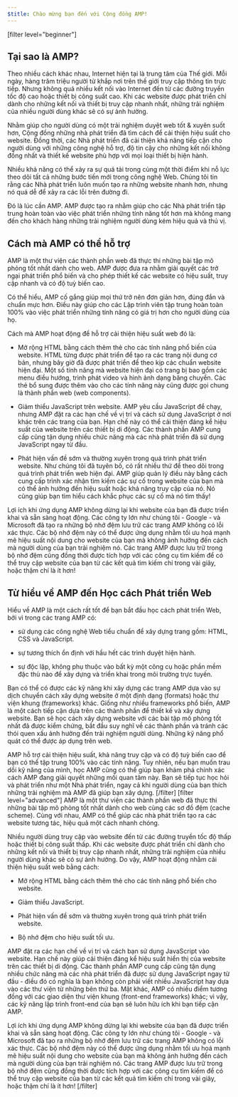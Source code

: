```yaml
---
$title: Chào mừng bạn đến với Cộng đồng AMP!
---
```

[filter level="beginner"]
## Tại sao là AMP?

Theo nhiều cách khác nhau, Internet hiện tại là trung tâm của Thế giới. Mỗi ngày, hàng trăm triệu người từ khắp nơi trên thế giới truy cập thông tin trực tiếp. Nhưng không quá nhiều kết nối vào Internet đến từ các đường truyền tốc độ cao hoặc thiết bị công suất cao. Khi các website được phát triển chỉ dành cho những kết nối và thiết bị truy cập nhanh nhất, những trải nghiệm của nhiều người dùng khác sẽ có sự ảnh hưởng.

Nhằm giúp cho người dùng có một trải nghiệm duyệt web tốt & xuyên suốt hơn, Cộng đồng những nhà phát triển đã tìm cách để cải thiện hiệu suất cho website. Đồng thời, các Nhà phát triển đã cải thiện khả năng tiếp cận cho người dùng với những công nghệ hỗ trợ, độ tin cậy cho những kết nối không đồng nhất và thiết kế website phù hợp với mọi loại thiết bị hiện hành.

Nhiều khả năng có thể xảy ra sự quá tải trong cùng một thời điểm khi nỗ lực theo dõi tất cả những bước tiến mới trong công nghệ Web. Chúng tôi tin rằng các Nhà phát triển luôn muốn tạo ra những website nhanh hơn, nhưng nó quá dễ để xảy ra các lỗi trên đường đi.

Đó là lúc cần AMP. AMP được tạo ra nhằm giúp cho các Nhà phát triển tập trung hoàn toàn vào việc phát triển những tính năng tốt hơn mà không mang đến cho khách hàng những trải nghiệm người dùng kém hiệu quả và thú vị.

## Cách mà AMP có thể hỗ trợ

AMP là một thư viện các thành phần web đã thực thi những bài tập mô phỏng tốt nhất dành cho web. AMP được đưa ra nhằm giải quyết các trở ngại phát triển phổ biến và cho phép thiết kế các website có hiệu suất, truy cập nhanh và có độ tuỳ biến cao.

Có thể hiểu, AMP cố gắng giúp mọi thứ trở nên đơn giản hơn, đúng đắn và chuẩn mực hơn. Điều này giúp cho các Lập trình viên tập trung hoàn toàn 100% vào việc phát triển những tính năng có giá trị hơn cho người dùng của họ.

Cách mà AMP hoạt động để hỗ trợ cải thiện hiệu suất web đó là:

- Mở rộng HTML bằng cách thêm thẻ cho các tính năng phổ biến của website. HTML từng được phát triển để tạo ra các trang nội dung cơ bản, nhưng bây giờ đã được phát triển để theo kịp các chuẩn website hiện đại. Một số tính năng mà website hiện đại có trang bị bao gồm các menu điều hướng, trình phát video và hình ảnh dạng băng chuyền. Các thẻ bổ sung được thêm vào cho các tính năng này cũng được gọi chung là thành phần web (web components).

- Giảm thiểu JavaScript trên website. AMP yêu cầu JavaScript để chạy, nhưng AMP đặt ra các hạn chế về vị trí và cách sử dụng JavaScript ở nơi khác trên các trang của bạn. Hạn chế này có thể cải thiện đáng kể hiệu suất của website trên các thiết bị di động. Các thành phần AMP cung cấp cũng tận dụng nhiều chức năng mà các nhà phát triển đã sử dụng JavaScript ngay từ đầu.

- Phát hiện vấn đề sớm và thường xuyên trong quá trình phát triển website. Như chúng tôi đã tuyên bố, có rất nhiều thứ để theo dõi trong quá trình phát triển web hiện đại. AMP giúp quản lý điều này bằng cách cung cấp trình xác nhận tìm kiếm các sự cố trong website của bạn mà có thể ảnh hưởng đến hiệu suất hoặc khả năng truy cập của nó. Nó cũng giúp bạn tìm hiểu cách khắc phục các sự cố mà nó tìm thấy!

Lợi ích khi ứng dụng AMP không dừng lại khi website của bạn đã được triển khai và sẵn sàng hoạt động. Các công ty lớn như chúng tôi - Google - và Microsoft đã tạo ra những bộ nhớ đệm lưu trữ các trang AMP không có lỗi xác thực. Các bộ nhớ đệm này có thể được ứng dụng nhằm tối ưu hoá mạnh mẽ hiệu suất nội dung cho website của bạn mà không ảnh hưởng đến cách mà người dùng của bạn trải nghiệm nó. Các trang AMP được lưu trữ trong bộ nhớ đệm cũng đồng thời được tích hợp với các công cụ tìm kiếm để có thể truy cập website của bạn từ các kết quả tìm kiếm chỉ trong vài giây, hoặc thậm chí là ít hơn!

## Từ hiểu về AMP đến Học cách Phát triển Web

Hiểu về AMP là một cách rất tốt để bạn bắt đầu học cách phát triển Web, bởi vì trong các trang AMP có:

- sử dụng các công nghệ Web tiểu chuẩn để xây dựng trang gồm: HTML, CSS và JavaScript.

- sự tương thích ổn định với hầu hết các trình duyệt hiện hành.

- sự độc lập, không phụ thuộc vào bất kỳ một công cụ hoặc phần mềm đặc thù nào để xây dựng và triển khai trong môi trường trực tuyến.

Bạn có thể có được các kỹ năng khi xây dựng các trang AMP dựa vào sự dịch chuyển cách xây dựng website ở một định dạng (formats) hoặc thư viện khung (frameworks) khác. Giống như nhiều frameworks phổ biến, AMP là một cách tiếp cận dựa trên các thành phần để thiết kế và xây dựng website. Bạn sẽ học cách xây dựng website với các bài tập mô phỏng tốt nhất đã được kiểm chứng, bắt đầu suy nghĩ về các thành phần và tránh các thói quen xấu ảnh hưởng đến trải nghiệm người dùng. Những kỹ năng phổ quát có thể được áp dụng trên web.

AMP hỗ trợ cải thiện hiệu suất, khả năng truy cập và có độ tuỳ biến cao để bạn có thể tập trung 100% vào các tính năng. Tuy nhiên, nếu bạn muốn trau dồi kỹ năng của mình, học AMP cũng có thể giúp bạn khám phá chính xác cách AMP đang giải quyết những mối quan tâm này. Bạn sẽ tiếp tục học hỏi và phát triển như một Nhà phát triển, ngay cả khi người dùng của bạn thích những trải nghiệm mà AMP đã giúp bạn xây dựng.
[/filter]
[filter level="advanced"]
AMP là một thư viện các thành phần web đã thực thi những bài tập mô phỏng tốt nhất dành cho web cùng các sơ đồ đệm (cache scheme). Cùng với nhau, AMP có thể giúp các nhà phát triển tạo ra các website tương tác, hiệu quả một cách nhanh chóng.

Nhiều người dùng truy cập vào website đến từ các đường truyền tốc độ thấp hoặc thiết bị công suất thấp. Khi các website được phát triển chỉ dành cho những kết nối và thiết bị truy cập nhanh nhất, những trải nghiệm của nhiều người dùng khác sẽ có sự ảnh hưởng.
Do vậy, AMP hoạt động nhằm cải thiện hiệu suất web bằng cách:

- Mở rộng HTML bằng cách thêm thẻ cho các tính năng phổ biến cho website.

- Giảm thiểu JavaScript.

- Phát hiện vấn đề sớm và thường xuyên trong quá trình phát triển website.

- Bộ nhớ đệm cho hiệu suất tối ưu.

AMP đặt ra các hạn chế về vị trí và cách bạn sử dụng JavaScript vào website. Hạn chế này giúp cải thiện đáng kể hiệu suất hiển thị của website trên các thiết bị di động. Các thành phần AMP cung cấp cũng tận dụng nhiều chức năng mà các nhà phát triển đã được sử dụng JavaScript ngay từ đầu - điều đó có nghĩa là bạn không còn phải viết nhiều JavaScript hay dựa vào các thư viện từ những bên thứ ba. Mặt khác, AMP có nhiều điểm tương đồng với các giao diện thư viện khung (front-end frameworks) khác; vì vậy, các kỹ năng lập trình front-end của bạn sẽ luôn hữu ích khi bạn tiếp cận AMP.

Lợi ích khi ứng dụng AMP không dừng lại khi website của bạn đã được triển khai và sẵn sàng hoạt động. Các công ty lớn như chúng tôi - Google - và Microsoft đã tạo ra những bộ nhớ đệm lưu trữ các trang AMP không có lỗi xác thực. Các bộ nhớ đệm này có thể được ứng dụng nhằm tối ưu hoá mạnh mẽ hiệu suất nội dung cho website của bạn mà không ảnh hưởng đến cách mà người dùng của bạn trải nghiệm nó. Các trang AMP được lưu trữ trong bộ nhớ đệm cũng đồng thời được tích hợp với các công cụ tìm kiếm để có thể truy cập website của bạn từ các kết quả tìm kiếm chỉ trong vài giây, hoặc thậm chí là ít hơn!
[/filter]
